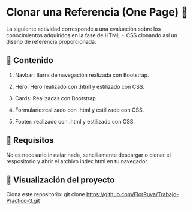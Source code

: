 
# Clonar una Referencia (One Page) 🌟

La siguiente actividad corresponde a una evaluación sobre los conocimientos adquiridos en la fase de HTML + CSS clonando así un diseño de referencia proporcionada.

## 📂 Contenido
1. Navbar: Barra de navegación realizada con Bootstrap.

2. Hero: Hero realizado con .html y estilizado con CSS.

3. Cards: Realizadas con Bootstrap.

4. Formulario:realizado con .html y estilizado con CSS.

5. Footer: realizado con .html y estilizado con CSS.

## 🔧 Requisitos
No es necesario instalar nada, sencillamente descargar o clonar el respositorio y abrir el archivo index.html en tu navegador.

## 🚀 Visualización del proyecto

Clona este repositorio:
git clone https://github.com/FlorRuva/Trabajo-Practico-3.git
